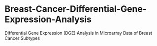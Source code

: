 # Breast-Cancer-Differential-Gene-Expression-Analysis
Differential Gene Expression (DGE) Analysis in Microarray Data of Breast Cancer Subtypes
